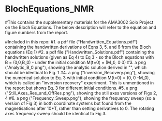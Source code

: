 # BlochEquations_NMR

#This contains the supplementary materials for the AMA3002 Solo Project on the Bloch Equations. The below description will refer to the equation and figure numbers from the report.

#Included in this repo:
#1. a pdf file ("Handwritten_Equations.pdf") containing the handwritten derivations of Eqns 3, 5, and 6 from the Bloch equations (Eq 1)
#2. a pdf file ("Handwritten_Solutions.pdf") containing the handwritten solutions (given as Eq 4) to Eq 3 - so the Bloch equations with B = (0,0,B_0) - under the initial condition M(t=0) = (M_0, 0 0)
#3. a png ("Analytic_B_0.png"), showing the analytic solution derived in "", which should be identical to Fig. 1
#4. a png ("Inversion_Recovery.png"), showing the numerical solution to Eq. 3 with initial condition M(t=0) = (0, 0 -M_0), which is called an "inversion recovery" experiment. This is unmentioned in the report but shows Eq. 3 for different initial conditions.
#5. a png ("Still_Axes_Res_and_OffRes.png"), showing the still axes versions of Figs 2, 4
#6. a png ("Frequency_Sweep.png"), showing the frequency sweep (so a version of Fig 3) in both coordinate systems but found from the magnetisations after 10*T, rather than setting derivatives to 0. The rotating axes frequency sweep should be identical to Fig 3.
